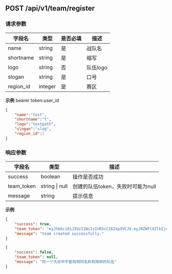 ## POST /api/v1/team/register

### 请求参数

| 字段名       | 类型      | 是否必填 | 描述     |
|-----------|---------|------|--------|
| name      | string  | 是    | 战队名    |
| shortname | string  | 是    | 缩写     |
| logo      | string  | 否    | 队伍logo |
| slogan    | string  | 是    | 口号     |
| region_id | integer | 是    | 赛区     |

**示例**
bearer token:user_id
```json
{
    "name":"test",
    "shortname":"t",
    "logo":"textpath",
    "slogan":"slog",
    "region_id":1
}
```

### 响应参数

| 字段名        | 类型             | 描述                    |
|------------|----------------|-----------------------|
| success    | boolean        | 操作是否成功                |
| team_token | string \| null | 创建的队伍token，失败时可能为null |
| message    | string         | 提示信息                  |

**示例**

```json
{
    "success": true,
    "team_token": "eyJhbGciOiJIUzI1NiIsInR5cCI6IkpXVCJ9.eyJ0ZWFtX2lkIjoxLCJleHAiOjE3NTI4OTE5MjN9.eDEJa4AeLINfXZI4ZjILhiTsQ4bid0_YoaVRio2hWbk",
    "message": "team created successfully."
}
```

```json
{
    "success": false,
    "team_token": null,
    "message": "同一个大区中不能有相同名称和简称的队伍"
}
```

